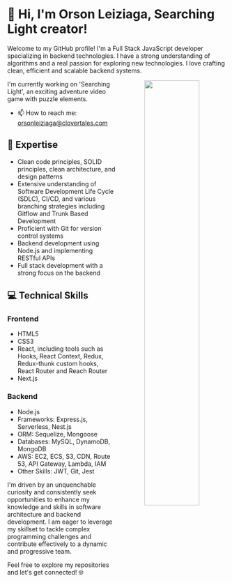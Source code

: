 <div align="center">
  <div align="left">
    <h1>👋 Hi, I'm Orson Leiziaga, Searching Light creator!</h1>
    <p style="text-align:justified">
    Welcome to my GitHub profile! I'm a Full Stack JavaScript developer specializing in backend technologies. I have a strong understanding of algorithms and a real passion for exploring new technologies. I love crafting clean, efficient and scalable backend systems. 
    </p>
  </div>
  <img src="https://clovertales.com/_next/image?url=https%3A%2F%2Fd3m7subrhfd0on.cloudfront.net%2Fresources%2FsnowBg-small.png&w=640&q=75)" align="right" width="50%" />
</div>

I'm currently working on 'Searching Light', an exciting adventure video game with puzzle elements. 

- 📫 How to reach me: orsonleiziaga@clovertales.com

## 🔭 Expertise
- Clean code principles, SOLID principles, clean architecture, and design patterns
- Extensive understanding of Software Development Life Cycle (SDLC), CI/CD, and various branching strategies including Gitflow and Trunk Based Development
- Proficient with Git for version control systems
- Backend development using Node.js and implementing RESTful APIs
- Full stack development with a strong focus on the backend

## 💻 Technical Skills

### Frontend

- HTML5
- CSS3
- React, including tools such as Hooks, React Context, Redux, Redux-thunk custom hooks, React Router and Reach Router
- Next.js

### Backend

- Node.js
- Frameworks: Express.js, Serverless, Nest.js
- ORM: Sequelize, Mongoose
- Databases: MySQL, DynamoDB, MongoDB
- AWS: EC2, ECS, S3, CDN, Route 53, API Gateway, Lambda, IAM
- Other Skills: JWT, Git, Jest

I'm driven by an unquenchable curiosity and consistently seek opportunities to enhance my knowledge and skills in software architecture and backend development. I am eager to leverage my skillset to tackle complex programming challenges and contribute effectively to a dynamic and progressive team.

Feel free to explore my repositories and let's get connected! 🌐

